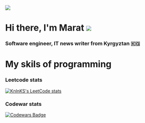 

<img src="https://img.shields.io/static/v1?label=hello&message=world&color=green?style=plastic&logo=appveyor" />

# Hi there, I'm Marat ![](https://github.com/blackcater/blackcater/raw/main/images/Hi.gif) 
### Software engineer, IT news writer from Kyrgyztan 🇰🇬

# My skils of programming

### Leetcode stats
[![KnlnKS's LeetCode stats](https://leetcode-stats-six.vercel.app/api?username=Marat01&theme=dark)](https://github.com/madushadhanushka/github-readme)

### Codewar stats
[![Codewars Badge](https://www.codewars.com/users/MaratSharshenaliev/badges/large)](https://www.codewars.com/users/MaratSharshenaliev)

